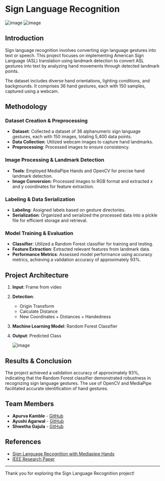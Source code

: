 # Sign Language Recognition

![image](https://github.com/apurva-1403/Sign-Language-Recognition/assets/108210483/56905d75-8a66-42d0-9604-a6f53617a24f)
![image](https://github.com/apurva-1403/Sign-Language-Recognition/assets/108210483/4692a7f3-8136-4b7e-ad6a-41b70920414a)

## Introduction

Sign language recognition involves converting sign language gestures into text or speech. This project focuses on implementing American Sign Language (ASL) translation using landmark detection to convert ASL gestures into text by analyzing hand movements through detected landmark points.

The dataset includes diverse hand orientations, lighting conditions, and backgrounds. It comprises 36 hand gestures, each with 150 samples, captured using a webcam.

## Methodology

### Dataset Creation & Preprocessing
- **Dataset**: Collected a dataset of 36 alphanumeric sign language gestures, each with 150 images, totaling 5,400 data points.
- **Data Collection**: Utilized webcam images to capture hand landmarks.
- **Preprocessing**: Processed images to ensure consistency.

### Image Processing & Landmark Detection
- **Tools**: Employed MediaPipe Hands and OpenCV for precise hand landmark detection.
- **Image Conversion**: Processed images to RGB format and extracted x and y coordinates for feature extraction.

### Labeling & Data Serialization
- **Labeling**: Assigned labels based on gesture directories.
- **Serialization**: Organized and serialized the processed data into a pickle file for efficient storage and retrieval.

### Model Training & Evaluation
- **Classifier**: Utilized a Random Forest classifier for training and testing.
- **Feature Extraction**: Extracted relevant features from landmark data.
- **Performance Metrics**: Assessed model performance using accuracy metrics, achieving a validation accuracy of approximately 93%.

## Project Architecture

1. **Input**: Frame from video
2. **Detection**: 
   - Origin Transform
   - Calculate Distance
   - New Coordinates + Distances + Handedness
3. **Machine Learning Model**: Random Forest Classifier
4. **Output**: Predicted Class

   ![image](https://github.com/apurva-1403/Sign-Language-Recognition/assets/108210483/9174c303-c6a8-4aec-89b3-2770d0f1a530)


## Results & Conclusion

The project achieved a validation accuracy of approximately 93%, indicating that the Random Forest classifier demonstrated robustness in recognizing sign language gestures. The use of OpenCV and MediaPipe facilitated accurate identification of hand gestures.

## Team Members

- **Apurva Kamble** - [GitHub](https://github.com/apurva-1403)
- **Ayushi Agarwal** - [GitHub](https://github.com/agarwalayushi2102)
- **Shwetha Gajula** - [GitHub](https://github.com/Shwetha1011)

## References

- [Sign Language Recognition with Mediapipe Hands](https://techcrunch.com/2019/08/19/this-hand-tracking-algorithm-could-lead-to-sign-language-recognition/)
- [IEEE Research Paper](https://ieeexplore.ieee.org/document/9908995)

---

Thank you for exploring the Sign Language Recognition project!

